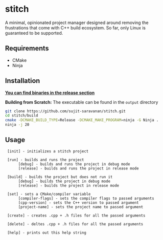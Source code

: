 # stitch
A minimal, opinionated project manager designed around removing the frustrations that come with C++ build ecosystem.
So far, only Linux is guaranteed to be supported.
## Requirements
- CMake
- Ninja
## Installation
<ins>**You can find binaries in the release section**</ins>

**Building from Scratch:** The executable can be found in the `output` directory
```bash
git clone https://github.com/sujit-saravanan/stitch.git
cd stitch/build
cmake -DCMAKE_BUILD_TYPE=Release -DCMAKE_MAKE_PROGRAM=ninja -G Ninja .
ninja -j 20
```
## Usage
     [init] - initializes a stitch project
     
     [run] - builds and runs the project
          [debug] - builds and runs the project in debug mode
          [release] - builds and runs the project in release mode
          
     [build] - builds the project but does not run it
          [debug] - builds the project in debug mode
          [release] - builds the project in release mode
          
     [set] - sets a CMake/compiler variable
          [compiler-flags] - sets the compiler flags to passed arguments
          [cpp-version] - sets the C++ version to passed argument
          [project-name] - sets the project name to passed argument
     
     [create] - creates .cpp + .h files for all the passed arguments
     
     [delete] - deltes .cpp + .h files for all the passed arguments
     
     [help] - prints out this help string
